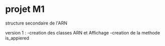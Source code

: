 # projet M1
structure secondaire de l'ARN

version 1 : 
-creation des classes ARN et Affichage
-creation de la methode is_appiered 
